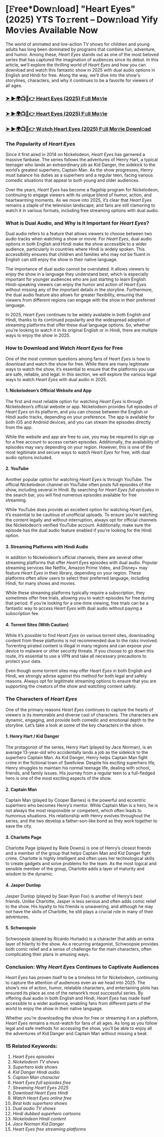 # [𝙵ree*Dow𝚗load] "Heart Eyes"(2025) YTS To𝚛rent – Dow𝚗load Yify Mo𝚟ies Available Now

The world of animated and live-action TV shows for children and young adults has long been dominated by programs that combine fun, adventure, and humor. Among these, *Heart Eyes* stands out as one of the most beloved series that has captured the imagination of audiences since its debut. In this article, we’ll explore the thrilling world of *Heart Eyes* and how you can download and watch this fantastic show in 2025 with dual audio options in English and Hindi for free. Along the way, we'll dive into the show's storylines, characters, and why it continues to be a favorite for viewers of all ages.

<h3><a href="https://bit.ly/4gsdnTU">➤ ►🌍📺📱👉 Heart Eyes (2025) F𝚞ll Mo𝚟ie</a></h3>

<h3><a href="https://bit.ly/4gsdnTU">➤ ►🌍📺📱👉 Heart Eyes (2025) F𝚞ll Mo𝚟ie</a></h3>

<h3><a href="https://bit.ly/4gsdnTU">➤ ►🌍📺📱👉 W𝚊tch Heart Eyes (2025) F𝚞ll Mo𝚟ie Downl𝚘ad</a></h3>

### The Popularity of *Heart Eyes*

Since it first aired in 2014 on Nickelodeon, *Heart Eyes* has garnered a massive fanbase. The series follows the adventures of Henry Hart, a typical teenager who lands an extraordinary job as Kid Danger, the sidekick to the world’s greatest superhero, Captain Man. As the show progresses, Henry must balance his duties as a superhero and a regular teen, facing various comedic situations that appeal to both young and older audiences.

Over the years, *Heart Eyes* has become a flagship program for Nickelodeon, continuing to engage viewers with its unique blend of humor, action, and heartwarming moments. As we move into 2025, it’s clear that *Heart Eyes* remains a staple of the television landscape, and fans are still clamoring to watch it in various formats, including free streaming options with dual audio.

### What is Dual Audio, and Why is it Important for *Heart Eyes*?

Dual audio refers to a feature that allows viewers to choose between two audio tracks when watching a show or movie. For *Heart Eyes*, dual audio options in both English and Hindi make the show accessible to a wider audience, particularly in countries where Hindi is widely spoken. This accessibility ensures that children and families who may not be fluent in English can still enjoy the show in their native language.

The importance of dual audio cannot be overstated. It allows viewers to enjoy the show in a language they understand best, which is especially important for younger audiences who are just starting to learn English. Hindi-speaking viewers can enjoy the humor and action of *Heart Eyes* without missing any of the important details in the storyline. Furthermore, the dual audio feature also allows for greater flexibility, ensuring that viewers from different regions can engage with the show in their preferred language.

In 2025, *Heart Eyes* continues to be widely available in both English and Hindi, thanks to its continued popularity and the widespread adoption of streaming platforms that offer these dual language options. So, whether you’re looking to watch it in its original English or in Hindi, there are multiple ways to enjoy the show in 2025.

### How to Download and Watch *Heart Eyes* for Free

One of the most common questions among fans of *Heart Eyes* is how to download and watch the show for free. While there are many legitimate ways to watch the show, it’s essential to ensure that the platforms you use are safe, reliable, and legal. In this section, we will explore the various legal ways to watch *Heart Eyes* with dual audio in 2025.

#### 1. **Nickelodeon’s Official Website and App**

The first and most reliable option for watching *Heart Eyes* is through Nickelodeon’s official website or app. Nickelodeon provides full episodes of *Heart Eyes* on its platform, and you can choose between the English or Hindi audio tracks, depending on your preference. The app is available for both iOS and Android devices, and you can stream the episodes directly from the app.

While the website and app are free to use, you may be required to sign up for a free account to access certain episodes. Additionally, the availability of episodes may vary depending on your region. However, this is one of the most legitimate and secure ways to watch *Heart Eyes* for free, with dual audio options included.

#### 2. **YouTube**

Another popular option for watching *Heart Eyes* is through YouTube. The official Nickelodeon channel on YouTube often posts full episodes of the show, including several in Hindi. By searching for *Heart Eyes full episodes* in the search bar, you will find numerous episodes available for free streaming.

While YouTube does provide an excellent option for watching *Heart Eyes*, it’s essential to be cautious of unofficial uploads. To ensure you’re watching the content legally and without interruption, always opt for official channels like Nickelodeon’s verified YouTube account. Additionally, make sure the episode has the dual audio feature enabled if you’re looking for the Hindi option.

#### 3. **Streaming Platforms with Hindi Audio**

In addition to Nickelodeon’s official channels, there are several other streaming platforms that offer *Heart Eyes* episodes with dual audio. Popular streaming services like Netflix, Amazon Prime Video, and Disney+ may feature *Heart Eyes* in their library, depending on your region. These platforms often allow users to select their preferred language, including Hindi, for many shows and movies.

While these streaming platforms typically require a subscription, they sometimes offer free trials, allowing you to watch episodes for free during that period. If you’re looking for a one-time viewing, free trials can be a fantastic way to access *Heart Eyes* with dual audio without paying a subscription fee.

#### 4. **Torrent Sites (With Caution)**

While it’s possible to find *Heart Eyes* on various torrent sites, downloading content from these platforms is not recommended due to the risks involved. Torrenting pirated content is illegal in many regions and can expose your device to malware or other security threats. If you choose to go down this route, it’s essential to use a VPN and take all necessary precautions to protect your data.

Even though some torrent sites may offer *Heart Eyes* in both English and Hindi, we strongly advise against this method for both legal and safety reasons. Always opt for legitimate streaming options to ensure that you are supporting the creators of the show and watching content safely.

### The Characters of *Heart Eyes*

One of the primary reasons *Heart Eyes* continues to capture the hearts of viewers is its memorable and diverse cast of characters. The characters are dynamic, engaging, and provide both comedic and emotional depth to the storyline. Let’s take a look at some of the key characters in the show.

#### 1. **Henry Hart / Kid Danger**

The protagonist of the series, Henry Hart (played by Jace Norman), is an average 13-year-old who accidentally lands a job as the sidekick to the superhero Captain Man. As Kid Danger, Henry helps Captain Man fight crime in the fictional town of Swellview. Despite his exciting superhero life, Henry struggles to maintain his normal teenage life, dealing with school, friends, and family issues. His journey from a regular teen to a full-fledged hero is one of the most exciting aspects of the show.

#### 2. **Captain Man**

Captain Man (played by Cooper Barnes) is the powerful and eccentric superhero who becomes Henry’s mentor. While Captain Man is a hero, he is not always the most responsible or competent, which often leads to humorous situations. His relationship with Henry evolves throughout the series, and the two develop a father-son-like bond as they work together to save the city.

#### 3. **Charlotte Page**

Charlotte Page (played by Riele Downs) is one of Henry’s closest friends and a member of the group that helps Captain Man and Kid Danger fight crime. Charlotte is highly intelligent and often uses her technological skills to create gadgets and solve problems for the team. As the most logical and sensible member of the group, Charlotte adds a layer of maturity and wisdom to the dynamic.

#### 4. **Jasper Dunlop**

Jasper Dunlop (played by Sean Ryan Fox) is another of Henry’s best friends. Unlike Charlotte, Jasper is less serious and often adds comic relief to the show. His loyalty to his friends is unwavering, and although he may not have the skills of Charlotte, he still plays a crucial role in many of their adventures.

#### 5. **Schwoopsie**

Schwoopsie (played by Ricardo Hurtado) is a character that adds an extra layer of hilarity to the show. As a recurring antagonist, Schwoopsie provides both comic relief and a sense of challenge for the main characters, often complicating their plans in amusing ways.

### Conclusion: Why *Heart Eyes* Continues to Captivate Audiences

*Heart Eyes* has proven itself to be a timeless hit for Nickelodeon, continuing to capture the attention of audiences even as we head into 2025. The show’s mix of action, humor, relatable characters, and entertaining plots has ensured its place as one of the network’s most successful series. By offering dual audio in both English and Hindi, *Heart Eyes* has made itself accessible to a wider audience, enabling fans from different parts of the world to enjoy the show in their native language.

Whether you’re downloading the show for free or streaming it on a platform, *Heart Eyes* remains a must-watch for fans of all ages. As long as you follow legal and safe methods for accessing the show, you’ll be able to enjoy all the adventures of Kid Danger and Captain Man without missing a beat.

### 15 Related Keywords:
1. *Heart Eyes episodes*
2. *Nickelodeon TV shows*
3. *Superhero kids shows*
4. *Kid Danger Hindi audio*
5. *Captain Man character*
6. *Heart Eyes full episodes free*
7. *Streaming *Heart Eyes* 2025*
8. *Download *Heart Eyes* Hindi*
9. *Watch *Heart Eyes* online free*
10. *Best kids superhero shows*
11. *Dual audio TV shows*
12. *Hindi dubbed superhero cartoons*
13. *Nickelodeon Hindi content*
14. *Jace Norman Kid Danger*
15. *Heart Eyes free streaming platforms*
